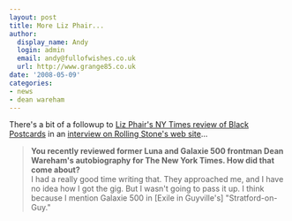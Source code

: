 ```yaml
---
layout: post
title: More Liz Phair...
author:
  display_name: Andy
  login: admin
  email: andy@fullofwishes.co.uk
  url: http://www.grange85.co.uk
date: '2008-05-09'
categories:
- news
- dean wareham
---
```

<p>There's a bit of a followup to <a href="/2008/04/05/black-postcards-a-rock-roll-romance-dean-wareham-book-review-new-york-times/">Liz Phair's NY Times review of Black Postcards</a> in an <a href="http://www.rollingstone.com/news/story/20696130/liz_phair_fifteen_years_in_guyville">interview on Rolling Stone's web site</a>...</p>
<blockquote><p><strong>You recently reviewed former Luna and Galaxie 500 frontman Dean Wareham's autobiography for The New York Times. How did that come about?</strong><br />
I had a really good time writing that. They approached me, and I have no idea how I got the gig. But I wasn't going to pass it up. I think because I mention Galaxie 500 in [Exile in Guyville's] "Stratford-on-Guy."</p></blockquote>

